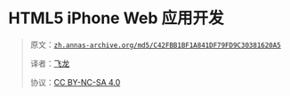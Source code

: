 # HTML5 iPhone Web 应用开发

> 原文：[`zh.annas-archive.org/md5/C42FBB1BF1A841DF79FD9C30381620A5`](https://zh.annas-archive.org/md5/C42FBB1BF1A841DF79FD9C30381620A5)
> 
> 译者：[飞龙](https://github.com/wizardforcel)
> 
> 协议：[CC BY-NC-SA 4.0](http://creativecommons.org/licenses/by-nc-sa/4.0/)